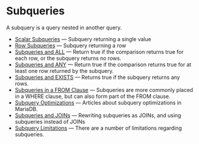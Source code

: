 # Subqueries

A subquery is a query nested in another query.

- [Scalar Subqueries](/sql-statements-structure/sql-statements/data-manipulation/selecting-data/joins-subqueries/subqueries/subqueries-scalar-subqueries/) — Subquery returning a single value
- [Row Subqueries](/sql-statements-structure/sql-statements/data-manipulation/selecting-data/joins-subqueries/subqueries/subqueries-row-subqueries/) — Subquery returning a row
- [Subqueries and ALL](/sql-statements-structure/sql-statements/data-manipulation/selecting-data/joins-subqueries/subqueries/subqueries-and-all/) — Return true if the comparison returns true for each row, or the subquery returns no rows.
- [Subqueries and ANY](/sql-statements-structure/sql-statements/data-manipulation/selecting-data/joins-subqueries/subqueries/subqueries-and-any/) — Return true if the comparison returns true for at least one row returned by the subquery.
- [Subqueries and EXISTS](/sql-statements-structure/sql-statements/data-manipulation/selecting-data/joins-subqueries/subqueries/subqueries-and-exists/) — Returns true if the subquery returns any rows.
- [Subqueries in a FROM Clause](/sql-statements-structure/sql-statements/data-manipulation/selecting-data/joins-subqueries/subqueries/subqueries-in-a-from-clause/) — Subqueries are more commonly placed in a WHERE clause, but can also form part of the FROM clause.
- [Subquery Optimizations](/replication/optimization-and-tuning/query-optimizations/subquery-optimizations/) — Articles about subquery optimizations in MariaDB.
- [Subqueries and JOINs](/sql-statements-structure/sql-statements/data-manipulation/selecting-data/joins-subqueries/subqueries/subqueries-and-joins/) — Rewriting subqueries as JOINs, and using subqueries instead of JOINs
- [Subquery Limitations](/sql-statements-structure/sql-statements/data-manipulation/selecting-data/joins-subqueries/subqueries/subquery-limitations/) — There are a number of limitations regarding subqueries.